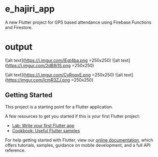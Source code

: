 # e_hajiri_app

A new Flutter project for GPS based attendance using Firebase Functions and Firestore.

# output

![alt text](https://i.imgur.com/lEgt4ba.png =250x250) ![alt text](https://i.imgur.com/2dB8i1S.png =250x250)

![alt text](https://i.imgur.com/CvRnqyE.png =250x250) ![alt text](https://imgur.com/IcmR3ZJ.png =250x250)


## Getting Started

This project is a starting point for a Flutter application.

A few resources to get you started if this is your first Flutter project:

- [Lab: Write your first Flutter app](https://flutter.dev/docs/get-started/codelab)
- [Cookbook: Useful Flutter samples](https://flutter.dev/docs/cookbook)

For help getting started with Flutter, view our
[online documentation](https://flutter.dev/docs), which offers tutorials,
samples, guidance on mobile development, and a full API reference.
